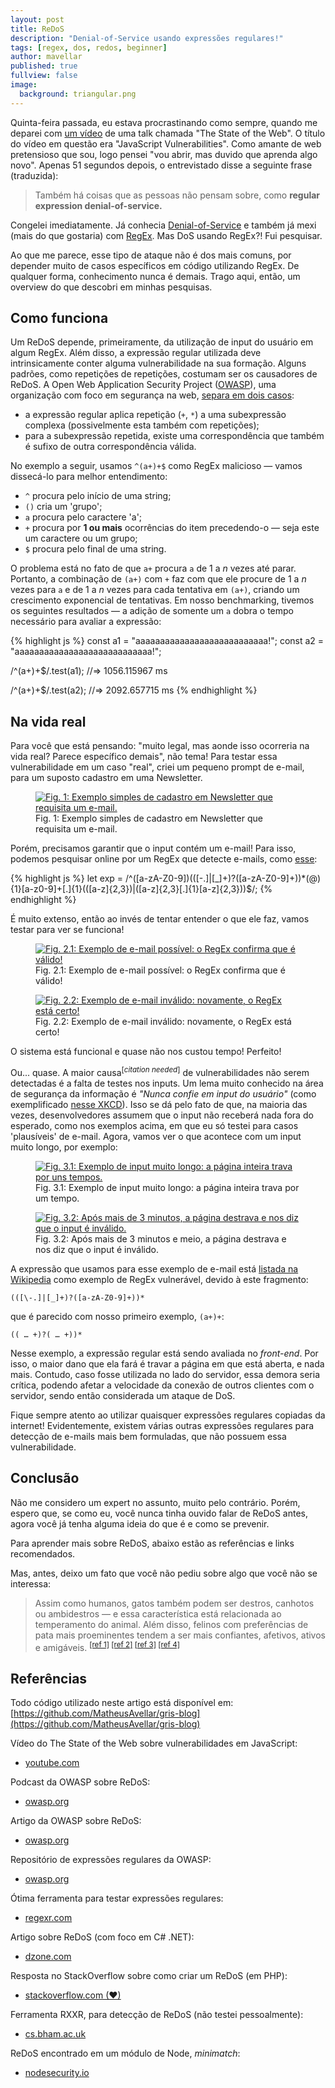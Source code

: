 ```yaml
---
layout: post
title: ReDoS
description: "Denial-of-Service usando expressões regulares!"
tags: [regex, dos, redos, beginner]
author: mavellar
published: true
fullview: false
image:
  background: triangular.png
---
```


Quinta-feira passada, eu estava procrastinando como sempre, quando me deparei com [um vídeo](https://youtu.be/IIwgeZgZFBo) de uma talk chamada "The State of the Web". O título do vídeo em questão era "JavaScript Vulnerabilities". Como amante de web pretensioso que sou, logo pensei "vou abrir, mas duvido que aprenda algo novo". Apenas 51 segundos depois, o entrevistado disse a seguinte frase (traduzida):

> Também há coisas que as pessoas não pensam sobre, como **regular expression denial-of-service.**

<!-- more -->

Congelei imediatamente. Já conhecia [Denial-of-Service](https://en.wikipedia.org/wiki/Denial-of-service_attack) e também já mexi (mais do que gostaria) com [RegEx](https://en.wikipedia.org/wiki/Regular_expression). Mas DoS usando RegEx⁈ Fui pesquisar.


Ao que me parece, esse tipo de ataque não é dos mais comuns, por depender muito de casos específicos em código utilizando RegEx. De qualquer forma, conhecimento nunca é demais. Trago aqui, então, um overview do que descobri em minhas pesquisas.

## Como funciona

Um ReDoS depende, primeiramente, da utilização de input do usuário em algum RegEx. Além disso, a expressão regular utilizada deve intrinsicamente conter alguma vulnerabilidade na sua formação. Alguns padrões, como repetições de repetições, costumam ser os causadores de ReDoS. A Open Web Application Security Project ([OWASP](https://en.wikipedia.org/wiki/OWASP)), uma organização com foco em segurança na web, [separa em dois casos](https://www.owasp.org/index.php/Podcast_56):

- a expressão regular aplica repetição (`+`, `*`) a uma subexpressão complexa (possivelmente esta também com repetições);
- para a subexpressão repetida, existe uma correspondência que também é sufixo de outra correspondência válida.

No exemplo a seguir, usamos `^(a+)+$` como RegEx malicioso — vamos dissecá-lo para melhor entendimento:

- `^` procura pelo início de uma string;
- `()` cria um 'grupo';
- `a` procura pelo caractere 'a';
- `+` procura por **1 ou mais** ocorrências do item precedendo-o — seja este um caractere ou um grupo;
- `$` procura pelo final de uma string.

O problema está no fato de que `a+` procura `a` de 1 a _n_ vezes até parar. Portanto, a combinação de `(a+)` com `+` faz com que ele procure de 1 a _n_ vezes para `a` e de 1 a _n_ vezes para cada tentativa em `(a+)`, criando um crescimento exponencial de tentativas. Em nosso benchmarking, tivemos os seguintes resultados — a adição de somente um `a` dobra o tempo necessário para avaliar a expressão:

{% highlight js %}
const a1 = "aaaaaaaaaaaaaaaaaaaaaaaaaaa!";
const a2 = "aaaaaaaaaaaaaaaaaaaaaaaaaaaa!";

/^(a+)+$/.test(a1);
//=> 1056.115967 ms

/^(a+)+$/.test(a2);
//=> 2092.657715 ms
{% endhighlight %}

## Na vida real

Para você que está pensando: "muito legal, mas aonde isso ocorreria na vida real? Parece específico demais", não tema! Para testar essa vulnerabilidade em um caso "real", criei um pequeno prompt de e-mail, para um suposto cadastro em uma Newsletter.

<figure class="half center">
   <a href="{{ site.url }}/images/2018-06-03-MHnyv0P.png"><img src="{{ site.url }}/images/2018-06-03-MHnyv0P.png" alt="Fig. 1: Exemplo simples de cadastro em Newsletter que requisita um e-mail."></a>
  <figcaption>Fig. 1: Exemplo simples de cadastro em Newsletter que requisita um e-mail.</figcaption>
</figure>

Porém, precisamos garantir que o input contém um e-mail! Para isso, podemos pesquisar online por um RegEx que detecte e-mails, como [esse](http://regexlib.com/REDetails.aspx?regexp_id=1757):

{% highlight js %}
let exp = /^([a-zA-Z0-9])(([\-.]|[_]+)?([a-zA-Z0-9]+))*(@){1}[a-z0-9]+[.]{1}(([a-z]{2,3})|([a-z]{2,3}[.]{1}[a-z]{2,3}))$/;
{% endhighlight %}

É muito extenso, então ao invés de tentar entender o que ele faz, vamos testar para ver se funciona!

<figure class="half center">
   <a href="{{ site.url }}/images/2018-06-03-H9tpO79.png"><img src="{{ site.url }}/images/2018-06-03-H9tpO79.png" alt="Fig. 2.1: Exemplo de e-mail possível: o RegEx confirma que é válido!"></a>
  <figcaption>Fig. 2.1: Exemplo de e-mail possível: o RegEx confirma que é válido!</figcaption>
</figure>

<figure class="half center">
   <a href="{{ site.url }}/images/2018-06-03-6ywfujd.png"><img src="{{ site.url }}/images/2018-06-03-6ywfujd.png" alt="Fig. 2.2: Exemplo de e-mail inválido: novamente, o RegEx está certo!"></a>
  <figcaption>Fig. 2.2: Exemplo de e-mail inválido: novamente, o RegEx está certo!</figcaption>
</figure>

O sistema está funcional e quase não nos custou tempo! Perfeito!


Ou... quase. A maior causa<sup>[_citation needed_]</sup> de vulnerabilidades não serem detectadas é a falta de testes nos inputs. Um lema muito conhecido na área de segurança da informação é _"Nunca confie em input do usuário"_ (como exemplificado [nesse XKCD](https://xkcd.com/327/)). Isso se dá pelo fato de que, na maioria das vezes, desenvolvedores assumem que o input não receberá nada fora do esperado, como nos exemplos acima, em que eu só testei para casos 'plausíveis' de e-mail. Agora, vamos ver o que acontece com um input muito longo, por exemplo:

<figure class="half center">
   <a href="{{ site.url }}/images/2018-06-03-18da7E1.png"><img src="{{ site.url }}/images/2018-06-03-18da7E1.png" alt="Fig. 3.1: Exemplo de input muito longo: a página inteira trava por uns tempos."></a>
  <figcaption>Fig. 3.1: Exemplo de input muito longo: a página inteira trava por um tempo.</figcaption>
</figure>

<figure class="half center">
   <a href="{{ site.url }}/images/2018-06-03-5jAES3n.png"><img src="{{ site.url }}/images/2018-06-03-5jAES3n.png" alt="Fig. 3.2: Após mais de 3 minutos, a página destrava e nos diz que o input é inválido."></a>
  <figcaption>Fig. 3.2: Após mais de 3 minutos e meio, a página destrava e nos diz que o input é inválido.</figcaption>
</figure>

A expressão que usamos para esse exemplo de e-mail está [listada na Wikipedia](https://en.wikipedia.org/wiki/ReDoS#Vulnerable_regexes_in_online_repositories) como exemplo de RegEx vulnerável, devido à este fragmento:

    (([\-.]|[_]+)?([a-zA-Z0-9]+))*

que é parecido com nosso primeiro exemplo, `(a+)+`:

    (( … +)?( … +))*


Nesse exemplo, a expressão regular está sendo avaliada no _front-end_. Por isso, o maior dano que ela fará é travar a página em que está aberta, e nada mais. Contudo, caso fosse utilizada no lado do servidor, essa demora seria crítica, podendo afetar a velocidade da conexão de outros clientes com o servidor, sendo então considerada um ataque de DoS.


Fique sempre atento ao utilizar quaisquer expressões regulares copiadas da internet! Evidentemente, existem várias outras expressões regulares para detecção de e-mails mais bem formuladas, que não possuem essa vulnerabilidade.

## Conclusão
Não me considero um expert no assunto, muito pelo contrário. Porém, espero que, se como eu, você nunca tinha ouvido falar de ReDoS antes, agora você já tenha alguma ideia do que é e como se prevenir.

Para aprender mais sobre ReDoS, abaixo estão as referências e links recomendados.

Mas, antes, deixo um fato que você não pediu sobre algo que você não se interessa:

> Assim como humanos, gatos também podem ser destros, canhotos ou ambidestros — e essa característica está relacionada ao temperamento do animal. Além disso, felinos com preferências de pata mais proeminentes tendem a ser mais confiantes, afetivos, ativos e amigáveis. <sup>[[ref 1]](https://doi.org/10.1016/j.anbehav.2009.06.010) [[ref 2]](https://doi.org/10.1016/j.anbehav.2017.11.002) [[ref 3]](https://doi.org/10.1016/S0376-6357(96)00758-9) [[ref 4]](https://doi.org/10.1037/com0000030)</sup>

## Referências

Todo código utilizado neste artigo está disponível em: [https://github.com/MatheusAvellar/gris-blog](https://github.com/MatheusAvellar/gris-blog)

Vídeo do The State of the Web sobre vulnerabilidades em JavaScript:
- [youtube.com](https://youtu.be/IIwgeZgZFBo)

Podcast da OWASP sobre ReDoS:
- [owasp.org](https://www.owasp.org/index.php/Podcast_56)

Artigo da OWASP sobre ReDoS:
- [owasp.org](https://www.owasp.org/index.php/Regular_expression_Denial_of_Service_-_ReDoS)

Repositório de expressões regulares da OWASP:
- [owasp.org](https://www.owasp.org/index.php/OWASP_Validation_Regex_Repository)

Ótima ferramenta para testar expressões regulares:
- [regexr.com](https://regexr.com/)

Artigo sobre ReDoS (com foco em C# .NET):
- [dzone.com](https://dzone.com/articles/regular-expressions-denial)

Resposta no StackOverflow sobre como criar um ReDoS (em PHP):
- [stackoverflow.com (❤)](https://stackoverflow.com/a/37403809/4824627)

Ferramenta RXXR, para detecção de ReDoS (não testei pessoalmente):
- [cs.bham.ac.uk](http://www.cs.bham.ac.uk/~hxt/research/rxxr.shtml)

ReDoS encontrado em um módulo de Node, _minimatch_:
- [nodesecurity.io](https://nodesecurity.io/advisories/118)
